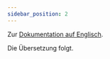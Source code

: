 ```yaml
---
sidebar_position: 2
---
```


Zur [Dokumentation auf Englisch](https://opendatadocs.meteoswiss.ch/a-data-groundbased/a1-automatic-precipitation-stations).

Die Übersetzung folgt.
